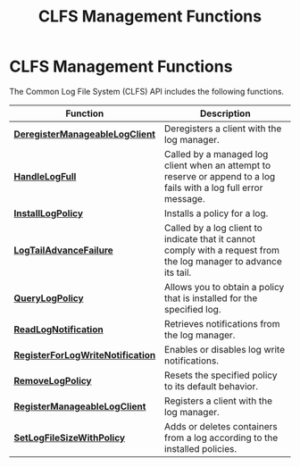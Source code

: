 ﻿---
Description: 'The Common Log File System (CLFS) API includes the following functions.'
ms.assetid: 'a8bcfdc6-3056-4f82-825b-f224100d87cb'
title: CLFS Management Functions
---

# CLFS Management Functions

The Common Log File System (CLFS) API includes the following functions.



| Function                                                                              | Description                                                                                                                  |
|---------------------------------------------------------------------------------------|------------------------------------------------------------------------------------------------------------------------------|
| [**DeregisterManageableLogClient**](deregistermanageablelogclient.md)<br/>     | Deregisters a client with the log manager.<br/>                                                                        |
| [**HandleLogFull**](handlelogfull.md)<br/>                                     | Called by a managed log client when an attempt to reserve or append to a log fails with a log full error message.<br/> |
| [**InstallLogPolicy**](installlogpolicy.md)<br/>                               | Installs a policy for a log.<br/>                                                                                      |
| [**LogTailAdvanceFailure**](logtailadvancefailure.md)<br/>                     | Called by a log client to indicate that it cannot comply with a request from the log manager to advance its tail.<br/> |
| [**QueryLogPolicy**](querylogpolicy.md)<br/>                                   | Allows you to obtain a policy that is installed for the specified log.<br/>                                            |
| [**ReadLogNotification**](readlognotification.md)<br/>                         | Retrieves notifications from the log manager.<br/>                                                                     |
| [**RegisterForLogWriteNotification**](registerforlogwritenotification.md)<br/> | Enables or disables log write notifications.<br/>                                                                      |
| [**RemoveLogPolicy**](removelogpolicy.md)<br/>                                 | Resets the specified policy to its default behavior.<br/>                                                              |
| [**RegisterManageableLogClient**](registermanageablelogclient.md)<br/>         | Registers a client with the log manager.<br/>                                                                          |
| [**SetLogFileSizeWithPolicy**](setlogfilesizewithpolicy.md)<br/>               | Adds or deletes containers from a log according to the installed policies.<br/>                                        |



 

 

 




